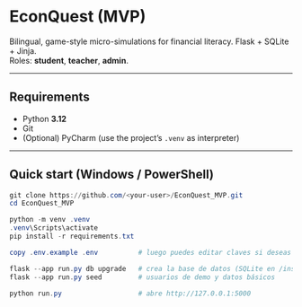# EconQuest (MVP)

Bilingual, game-style micro-simulations for financial literacy. Flask + SQLite + Jinja.  
Roles: **student**, **teacher**, **admin**.

---

## Requirements
- Python **3.12**
- Git
- (Optional) PyCharm (use the project’s `.venv` as interpreter)

---

## Quick start (Windows / PowerShell)

```ps1
git clone https://github.com/<your-user>/EconQuest_MVP.git
cd EconQuest_MVP

python -m venv .venv
.venv\Scripts\activate
pip install -r requirements.txt

copy .env.example .env          # luego puedes editar claves si deseas

flask --app run.py db upgrade   # crea la base de datos (SQLite en /instance)
flask --app run.py seed         # usuarios de demo y datos básicos

python run.py                   # abre http://127.0.0.1:5000
